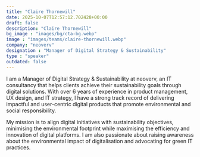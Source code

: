 ```yaml
---
title: "Claire Thornewill"
date: 2025-10-07T12:57:12.702428+00:00
draft: false
description: "Claire Thornewill"
bg_image : "images/bg/cta-bg.webp"
image : "images/teams/claire-thornewill.webp"
company: "neoverv"
designation : "Manager of Digital Strategy & Sustainability"
type : "speaker"
outdated: false
---
```


I am a Manager of Digital Strategy & Sustainability at neoverv, an IT consultancy that helps clients achieve their sustainability goals through digital solutions. With over 6 years of experience in product management, UX design, and IT strategy, I have a strong track record of delivering impactful and user-centric digital products that promote environmental and social responsibility.

My mission is to align digital initiatives with sustainability objectives, minimising the environmental footprint while maximising the efficiency and innovation of digital platforms. I am also passionate about raising awareness about the environmental impact of digitalisation and advocating for green IT practices.
